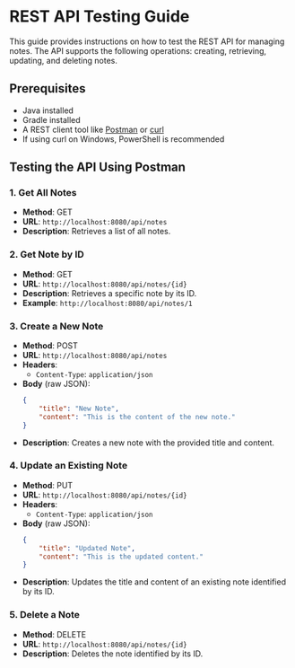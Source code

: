 # REST API Testing Guide

This guide provides instructions on how to test the REST API for managing notes. The API supports the following operations: creating, retrieving, updating, and deleting notes.

## Prerequisites

- Java installed
- Gradle installed
- A REST client tool like [Postman](https://www.postman.com/downloads/) or [curl](https://curl.se/download.html)
- If using curl on Windows, PowerShell is recommended

## Testing the API Using Postman

### 1. Get All Notes

- **Method**: GET
- **URL**: `http://localhost:8080/api/notes`
- **Description**: Retrieves a list of all notes.

### 2. Get Note by ID

- **Method**: GET
- **URL**: `http://localhost:8080/api/notes/{id}`
- **Description**: Retrieves a specific note by its ID.
- **Example**: `http://localhost:8080/api/notes/1`

### 3. Create a New Note

- **Method**: POST
- **URL**: `http://localhost:8080/api/notes`
- **Headers**: 
  - `Content-Type`: `application/json`
- **Body** (raw JSON):
    ```json
    {
        "title": "New Note",
        "content": "This is the content of the new note."
    }
    ```
- **Description**: Creates a new note with the provided title and content.

### 4. Update an Existing Note

- **Method**: PUT
- **URL**: `http://localhost:8080/api/notes/{id}`
- **Headers**: 
  - `Content-Type`: `application/json`
- **Body** (raw JSON):
    ```json
    {
        "title": "Updated Note",
        "content": "This is the updated content."
    }
    ```
- **Description**: Updates the title and content of an existing note identified by its ID.

### 5. Delete a Note

- **Method**: DELETE
- **URL**: `http://localhost:8080/api/notes/{id}`
- **Description**: Deletes the note identified by its ID.
